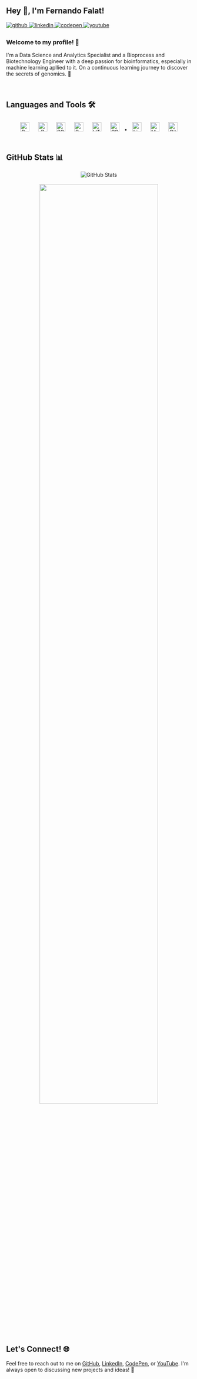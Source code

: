 ## Hey 👋, I'm Fernando Falat!  
  
<a href="https://github.com/falatfernando" target="_blank">
<img src="https://img.shields.io/badge/github-%2324292e.svg?&style=for-the-badge&logo=github&logoColor=white" alt="github" style="margin-bottom: 5px;" />
</a>
<a href="https://linkedin.com/in/fernandofalat" target="_blank">
<img src="https://img.shields.io/badge/linkedin-%231E77B5.svg?&style=for-the-badge&logo=linkedin&logoColor=white" alt="linkedin" style="margin-bottom: 5px;" />
</a>
<a href="https://codepen.com/falatfernando" target="_blank">
<img src="https://img.shields.io/badge/codepen-%23131417.svg?&style=for-the-badge&logo=codepen&logoColor=white" alt="codepen" style="margin-bottom: 5px;" />
</a>
<a href="https://www.youtube.com/channel/UCfERuTg4uQEQlCILMYuzRHw" target="_blank">
<img src="https://img.shields.io/badge/youtube-%23EE4831.svg?&style=for-the-badge&logo=youtube&logoColor=white" alt="youtube" style="margin-bottom: 5px;" />
</a>  
  

### Welcome to my profile! 👻
I'm a Data Science and Analytics Specialist and a Bioprocess and Biotechnology Engineer with a deep passion for bioinformatics, especially in machine learning apllied to it. 
On a continuous learning journey to discover the secrets of genomics. 🧬

<br/>  

## Languages and Tools 🛠️
<div align="center">  
<img style="margin: 10px" src="https://profilinator.rishav.dev/skills-assets/python-original.svg" alt="Python" height="25" /> 
<img style="margin: 10px" src="https://profilinator.rishav.dev/skills-assets/r.svg" alt="R" height="25" />
<img style="margin: 10px" src="https://profilinator.rishav.dev/skills-assets/mysql-original-wordmark.svg" alt="SQL" height="25" /> 
<img style="margin: 10px" src="https://profilinator.rishav.dev/skills-assets/powerbi.png" alt="Power BI" height="25" /> 
<img style="margin: 10px" src="https://profilinator.rishav.dev/skills-assets/html5-original-wordmark.svg" alt="HTML5" height="25" /> 
<img style="margin: 10px" src="https://profilinator.rishav.dev/skills-assets/css3-original-wordmark.svg" alt="CSS3" height="25" /> • 
<img style="margin: 10px" src="https://profilinator.rishav.dev/skills-assets/linux-original.svg" alt="Linux" height="25" /> 
<img style="margin: 10px" src="https://profilinator.rishav.dev/skills-assets/mysql-original-wordmark.svg" alt="MySQL" height="25" />  
<img style="margin: 10px" src="https://profilinator.rishav.dev/skills-assets/git-scm-icon.svg" alt="Git" height="25" />  
</div>  

<br/>  

## GitHub Stats 📊
<div align="center">
  <img src="https://github-readme-stats.vercel.app/api?username=falatfernando&show_icons=true&theme=catppuccin_mocha " alt="GitHub Stats" />
</div>

<br/>

<div align="center">
<img src="https://64.media.tumblr.com/af4dd51baa2c5d54f442e1c6ad5961e2/tumblr_o2nk0ujs7V1sxouzno1_500.gifv" align="center" style="width: 80%" />
</div>  

## Let's Connect! 🌐
Feel free to reach out to me on [GitHub](https://github.com/falatfernando), [LinkedIn](https://linkedin.com/in/fernandofalat), [CodePen](https://codepen.com/falatfernando), or [YouTube](https://www.youtube.com/channel/UCfERuTg4uQEQlCILMYuzRHw). I'm always open to discussing new projects and ideas! 🌟
